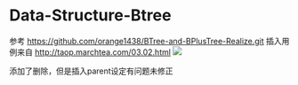 # Data-Structure-Btree

参考
https://github.com/orange1438/BTree-and-BPlusTree-Realize.git
插入用例来自
http://taop.marchtea.com/03.02.html
![](http://i.imgur.com/cWFnx3A.png)

添加了删除，但是插入parent设定有问题未修正